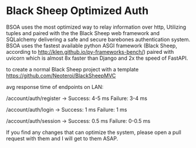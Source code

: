 # Black Sheep Optimized Auth
BSOA uses the most optimized way to relay information over http, Utilizing tuples and paired with the the Black Sheep web framework and SQLalchemy delivering a safe and secure barebones authentication system. 
BSOA uses the fastest available python ASGI framework (Black Sheep, according to http://klen.github.io/py-frameworks-bench/) paired with uvicorn which is almost 8x faster than Django and 2x the speed of FastAPI.

to create a normal Black Sheep project with a template https://github.com/Neoteroi/BlackSheepMVC

avg response time of endpoints on LAN:

/account/auth/register -> Success: 4-5 ms Failure: 3-4 ms

/account/auth/login -> Success: 1 ms Failure: 1 ms

/account/auth/session -> Success: 0.5 ms Failure: 0-0.5 ms


If you find any changes that can optimize the system, please open a pull request with them and I will get to them ASAP.
